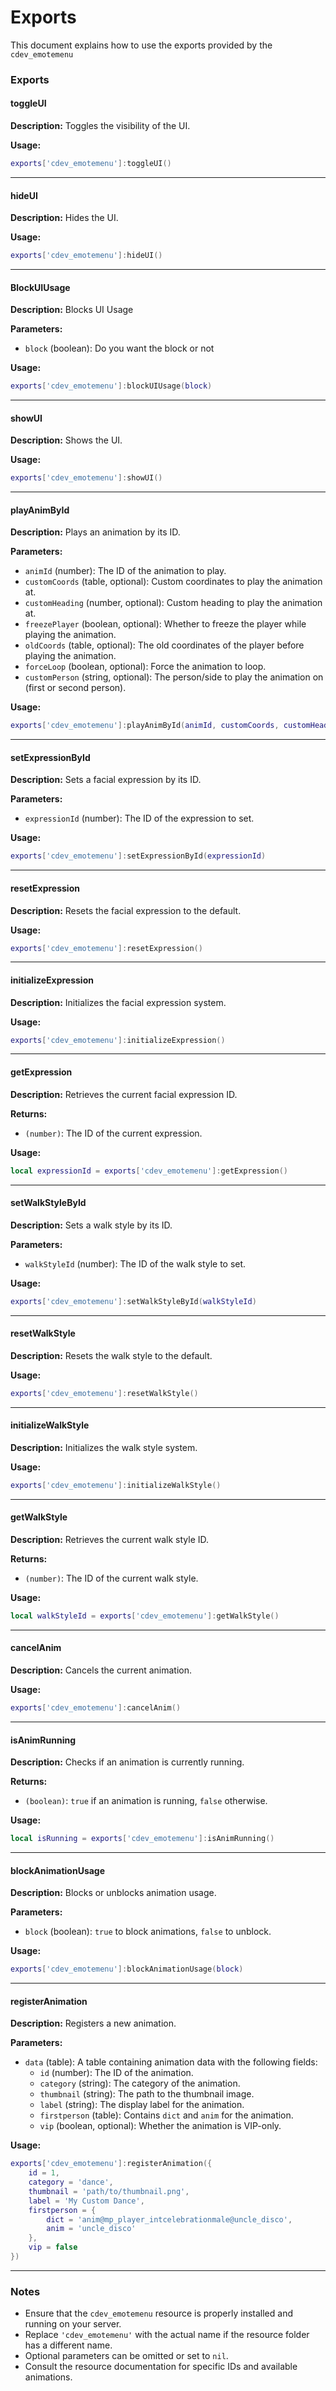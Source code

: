 # Exports

This document explains how to use the exports provided by the `cdev_emotemenu`

### Exports

#### toggleUI

**Description:** Toggles the visibility of the UI.

**Usage:**

```lua
exports['cdev_emotemenu']:toggleUI()
```

***

#### hideUI

**Description:** Hides the UI.

**Usage:**

```lua
exports['cdev_emotemenu']:hideUI()
```

***

#### BlockUIUsage

**Description:** Blocks UI Usage

**Parameters:**

* `block` (boolean): Do you want the block or not

**Usage:**

```lua
exports['cdev_emotemenu']:blockUIUsage(block)  
```

***

#### showUI

**Description:** Shows the UI.

**Usage:**

```lua
exports['cdev_emotemenu']:showUI()
```

***

#### playAnimById

**Description:** Plays an animation by its ID.

**Parameters:**

* `animId` (number): The ID of the animation to play.
* `customCoords` (table, optional): Custom coordinates to play the animation at.
* `customHeading` (number, optional): Custom heading to play the animation at.
* `freezePlayer` (boolean, optional): Whether to freeze the player while playing the animation.
* `oldCoords` (table, optional): The old coordinates of the player before playing the animation.
* `forceLoop` (boolean, optional): Force the animation to loop.
* `customPerson` (string, optional): The person/side to play the animation on (first or second person).

**Usage:**

```lua
exports['cdev_emotemenu']:playAnimById(animId, customCoords, customHeading, freezePlayer, oldCoords, forceLoop, customPerson)
```

***

#### setExpressionById

**Description:** Sets a facial expression by its ID.

**Parameters:**

* `expressionId` (number): The ID of the expression to set.

**Usage:**

```lua
exports['cdev_emotemenu']:setExpressionById(expressionId)
```

***

#### resetExpression

**Description:** Resets the facial expression to the default.

**Usage:**

```lua
exports['cdev_emotemenu']:resetExpression()
```

***

#### initializeExpression

**Description:** Initializes the facial expression system.

**Usage:**

```lua
exports['cdev_emotemenu']:initializeExpression()
```

***

#### getExpression

**Description:** Retrieves the current facial expression ID.

**Returns:**

* `(number)`: The ID of the current expression.

**Usage:**

```lua
local expressionId = exports['cdev_emotemenu']:getExpression()
```

***

#### setWalkStyleById

**Description:** Sets a walk style by its ID.

**Parameters:**

* `walkStyleId` (number): The ID of the walk style to set.

**Usage:**

```lua
exports['cdev_emotemenu']:setWalkStyleById(walkStyleId)
```

***

#### resetWalkStyle

**Description:** Resets the walk style to the default.

**Usage:**

```lua
exports['cdev_emotemenu']:resetWalkStyle()
```

***

#### initializeWalkStyle

**Description:** Initializes the walk style system.

**Usage:**

```lua
exports['cdev_emotemenu']:initializeWalkStyle()
```

***

#### getWalkStyle

**Description:** Retrieves the current walk style ID.

**Returns:**

* `(number)`: The ID of the current walk style.

**Usage:**

```lua
local walkStyleId = exports['cdev_emotemenu']:getWalkStyle()
```

***

#### cancelAnim

**Description:** Cancels the current animation.

**Usage:**

```lua
exports['cdev_emotemenu']:cancelAnim()
```

***

#### isAnimRunning

**Description:** Checks if an animation is currently running.

**Returns:**

* `(boolean)`: `true` if an animation is running, `false` otherwise.

**Usage:**

```lua
local isRunning = exports['cdev_emotemenu']:isAnimRunning()
```

***

#### blockAnimationUsage

**Description:** Blocks or unblocks animation usage.

**Parameters:**

* `block` (boolean): `true` to block animations, `false` to unblock.

**Usage:**

```lua
exports['cdev_emotemenu']:blockAnimationUsage(block)
```

***

#### registerAnimation

**Description:** Registers a new animation.

**Parameters:**

* `data` (table): A table containing animation data with the following fields:
  * `id` (number): The ID of the animation.
  * `category` (string): The category of the animation.
  * `thumbnail` (string): The path to the thumbnail image.
  * `label` (string): The display label for the animation.
  * `firstperson` (table): Contains `dict` and `anim` for the animation.
  * `vip` (boolean, optional): Whether the animation is VIP-only.

**Usage:**

```lua
exports['cdev_emotemenu']:registerAnimation({
    id = 1,
    category = 'dance',
    thumbnail = 'path/to/thumbnail.png',
    label = 'My Custom Dance',
    firstperson = {
        dict = 'anim@mp_player_intcelebrationmale@uncle_disco',
        anim = 'uncle_disco'
    },
    vip = false
})
```

***

### Notes

* Ensure that the `cdev_emotemenu` resource is properly installed and running on your server.
* Replace `'cdev_emotemenu'` with the actual name if the resource folder has a different name.
* Optional parameters can be omitted or set to `nil`.
* Consult the resource documentation for specific IDs and available animations.

